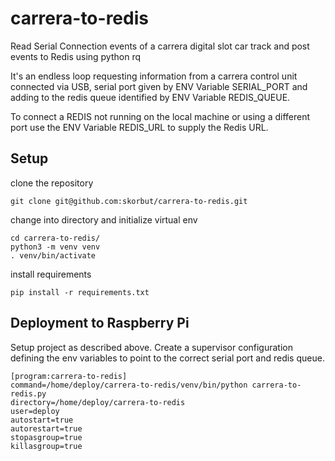 # carrera-to-redis
Read Serial Connection events of a carrera digital slot car track and post events to Redis using python rq

It's an endless loop requesting information from a carrera control unit connected via USB, serial port given by ENV Variable SERIAL_PORT and adding to the redis queue identified by ENV Variable REDIS_QUEUE.

To connect a REDIS not running on the local machine or using a different port use the ENV Variable REDIS_URL to supply the Redis URL.

## Setup

clone the repository
```
git clone git@github.com:skorbut/carrera-to-redis.git
```
change into directory and initialize virtual env
```
cd carrera-to-redis/
python3 -m venv venv
. venv/bin/activate
```
install requirements
```
pip install -r requirements.txt
```

## Deployment to Raspberry Pi

Setup project as described above. Create a supervisor configuration defining the env variables to point to the correct serial port and redis queue.

```
[program:carrera-to-redis]
command=/home/deploy/carrera-to-redis/venv/bin/python carrera-to-redis.py
directory=/home/deploy/carrera-to-redis
user=deploy
autostart=true
autorestart=true
stopasgroup=true
killasgroup=true
```

